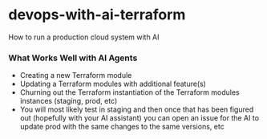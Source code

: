 # devops-with-ai-terraform
How to run a production cloud system with AI

### What Works Well with AI Agents

- Creating a new Terraform module
- Updating a Terraform modules with additional feature(s)
- Churning out the Terraform instantiation of the Terraform modules instances (staging, prod, etc)
- You will most likely test in staging and then once that has been figured out (hopefully with your AI assistant)
  you can open an issue for the AI to update prod with the same changes to the same versions, etc
